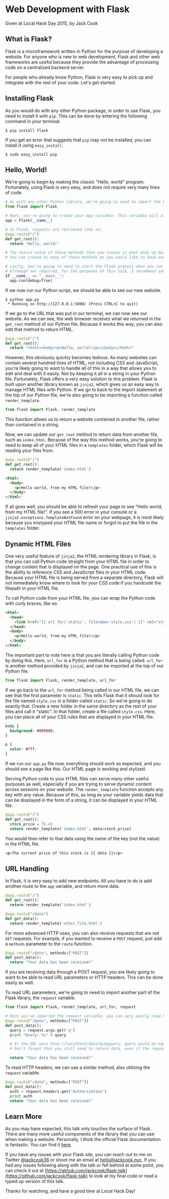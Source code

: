# Web Development with Flask
Given at Local Hack Day 2015, by Jack Cook

## What is Flask?
Flask is a microframework written in Python for the purpose of developing a website.
For anyone who is new to web development, Flask and other web frameworks are useful because they provide the advantage of processing code on a centralized backend server.

For people who already know Python, Flask is very easy to pick up and integrate with the rest of your code.
Let's get started.

## Installing Flask
As you would do with any other Python package, in order to use Flask, you need to install it with `pip`.
This can be done by entering the following command in your terminal.

`$ pip install flask`

If you get an error that suggests that `pip` may not be installed, you can install it using `easy_install`.

`$ sudo easy_install pip`

## Hello, World!
We're going to begin by making the classic "Hello, world" program.
Fortunately, using Flask is very easy, and does not require very many lines of code.

```python
# As with any other Python library, we're going to need to import the Flask module.
from flask import Flask

# Next, you're going to create your app variable. This variable will allow you to tell Flask how your website should work.
app = Flask(__name__)

# In Flask, requests are retrieved like so:
@app.route("/")
def get_root():
  return "Hello, world!"

# The return value of these methods that you create is what ends up being received by a web browser hitting the page.
# You can create as many of these methods as you would like to have endpoints on your website.

# Lastly, you're going to need to start the Flask process when you run your python script.
# Although not required, for the purposes of this talk, I recommend you turn on debug mode, as it will greatly help you figure out what's wrong if Flask throws an exception.
if __name__ == "__main__":
  app.run(debug=True)
```

If we now run our Python script, we should be able to see our new website.

```
$ python app.py
 * Running on http://127.0.0.1:5000/ (Press CTRL+C to quit)
```

If we go to the URL that was put in our terminal, we can now see our website.
As we can see, the web browser receives what we returned in the `get_root` method of our Python file.
Because it works this way, you can also edit that method to return HTML.

```python
@app.route("/")
def get_root():
  return "<html><body><p>Hello, world!</p></body></html>"
```

However, this obviously quickly becomes tedious.
As many websites can contain several hundred lines of HTML, not including CSS and JavaScript, you're likely going to want to handle all of this in a way that allows you to edit and deal with it easily. Not by keeping it all in a string in your Python file.
Fortunately, Flask offers a very easy solution to this problem.
Flask is built upon another library known as `jinja2`, which gives us an easy way to manage HTML files with Python.
If we go to back to the import statement at the top of our Python file, we're also going to be importing a function called `render_template`.

```python
from flask import Flask, render_template
```

This function allows us to return a website contained in another file, rather than contained in a string.

Now, we can update our `get_root` method to return data from another file, such as `index.html`.
Because of the way this method works, you're going to need to keep all of your HTML files in a `templates` folder, which Flask will be reading your files from.

```python
@app.route("/")
def get_root():
  return render_template('index.html')
```

```html
<html>
  <body>
    <p>Hello world, from my HTML file!</p>
  </body>
</html>
```

If all goes well, you should be able to refresh your page to see "Hello world, from my HTML file!".
If you see a 500 error in your console or a `jinja2.exceptions.TemplateNotFound` error on your webpage, it is most likely because you mistyped your HTML file name or forgot to put the file in the `templates` folder.

## Dynamic HTML Files

One very useful feature of `jinja2`, the HTML rendering library in Flask, is that you can call Python code straight from your HTML file in order to change content that is displayed on the page.
One practical use of this is the ability to reference CSS and JavaScript files in your HTML code.
Because your HTML file is being served from a separate directory, Flask will not immediately know where to look for your CSS code if you hardcode the filepath in your HTML file.

To call Python code from your HTML file, you can wrap the Python code with curly braces, like so.

```html
<html>
  <head>
    <link href="{{ url_for('static', filename='style.css') }}" rel="stylesheet" />
  </head>
  <body>
    <p>Hello world, from my HTML file!</p>
  </body>
</html>
```

The important part to note here is that you are literally calling Python code by doing this.
Here, `url_for` is a Python method that is being called.
`url_for` is another method provided by `jinja2`, and can be imported at the top of our Python file.

```python
from flask import Flask, render_template, url_for
```

If we go back to the `url_for` method being called in our HTML file, we can see that the first parameter is `static`.
This tells Flask that it should look for the file named `style.css` in a folder called `static`.
So we're going to do exactly that.
Create a new folder in the same directory as the rest of your files and call it "static".
In that folder, create a file called `style.css`.
Here, you can place all of your CSS rules that are displayed in your HTML file.

```css
body {
  background: #009688;
}

p {
  color: #fff;
}
```

If we run our `app.py` file now, everything should work as expected, and you should see a page like this.
Our HTML page is working and stylized.

Serving Python code to your HTML files can serve many other useful purposes as well, especially if you are trying to serve dynamic content across sessions on your website.
The `render_template` function accepts any key with any value.
Because of this, as long as your variable yields data that can be displayed in the form of a string, it can be displayed in your HTML file.

```python
@app.route("/")
def get_root():
  stock_price = 75.43
  return render_template('index.html', data=stock_price)
```

You would then refer to that data using the name of the key (not the value) in the HTML file.

```html
<p>The current price of this stock is {{ data }}</p>
```

## URL Handling
In Flask, it is very easy to add new endpoints.
All you have to do is add another route to the `app` variable, and return more data.

```python
@app.route("/")
def get_root():
  return render_template('index.html')

@app.route("/data")
def get_data():
  return render_template('other_file.html')
```

For more advanced HTTP uses, you can also receive requests that are not `GET` requests.
For example, if you wanted to receive a `POST` request, just add a `methods` parameter to the `route` function.

```python
@app.route("/data", methods=["POST"])
def post_data():
  return "Your data has been received!"
```

If you are receiving data through a POST request, you are likely going to want to be able to read URL parameters or HTTP headers.
This can be done easily as well.

To read URL parameters, we're going to need to import another part of the Flask library, the `request` variable.

```python
from flask import Flask, render_template, url_for, request

# Once you've imported the request variable, you can very easily read URL parameters.
@app.route("/data", methods=["POST"])
def post_data():
  query = request.args.get('q')
  print "Query: %s" % query

  # If the URL were http://localhost/data?q=myquery, query would be equal to "myquery"
  # Don't forget that you still need to return data, even if the request is not a GET request.

  return "Your data has been received!"
```

To read HTTP headers, we can use a similar method, also utilizing the `request` variable.

```python
@app.route("/data", methods=["POST"])
def post_data():
  auth = request.headers.get('Authorization')
  print auth
  return "Your data has been received!"
```

## Learn More
As you may have expected, this talk only touches the surface of Flask.
There are many more useful components of the library that you can use when making a website.
Personally, I think the official Flask documentation is fantastic.
You can find it [here](http://flask.pocoo.org/docs/).

If you have any issues with your Flask site, you can reach out to me on Twitter [@jackcook36](https://twitter.com/jackcook36) or shoot me an email at [hello@jackcook.nyc](mailto:hello@jackcook.nyc).
If you had any issues following along with the talk or fell behind at some point, you can check it out at [https://github.com/jackcook/flask-talk](https://github.com/jackcook/flask-talk) to look at my final code or read a typed up version of this talk.

Thanks for watching, and have a good time at Local Hack Day!
